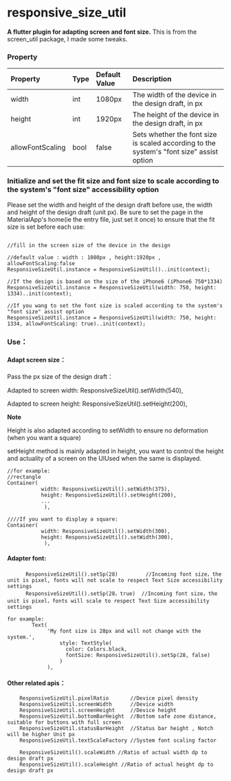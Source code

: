 # responsive_size_util

**A flutter plugin for adapting screen and font size.**
This is from the screen_util package, I made some tweaks.

### Property

| Property         | Type | Default Value | Description                                                                              |
| :--------------- | :--- | :------------ | :--------------------------------------------------------------------------------------- |
| width            | int  | 1080px        | The width of the device in the design draft, in px                                       |
| height           | int  | 1920px        | The height of the device in the design draft, in px                                      |
| allowFontScaling | bool | false         | Sets whether the font size is scaled according to the system's "font size" assist option |

### Initialize and set the fit size and font size to scale according to the system's "font size" accessibility option

Please set the width and height of the design draft before use, the width and height of the design draft (unit px).
Be sure to set the page in the MaterialApp's home(ie the entry file, just set it once) to ensure that the fit size is set before each use:

```

//fill in the screen size of the device in the design

//default value : width : 1080px , height:1920px , allowFontScaling:false
ResponsiveSizeUtil.instance = ResponsiveSizeUtil()..init(context);

//If the design is based on the size of the iPhone6 ​​(iPhone6 ​​750*1334)
ResponsiveSizeUtil.instance = ResponsiveSizeUtil(width: 750, height: 1334)..init(context);

//If you wang to set the font size is scaled according to the system's "font size" assist option
ResponsiveSizeUtil.instance = ResponsiveSizeUtil(width: 750, height: 1334, allowFontScaling: true)..init(context);

```

### Use：

#### Adapt screen size：

Pass the px size of the design draft：

Adapted to screen width: ResponsiveSizeUtil().setWidth(540),

Adapted to screen height: ResponsiveSizeUtil().setHeight(200),

**Note**

Height is also adapted according to setWidth to ensure no deformation (when you want a square)

setHeight method is mainly adapted in height, you want to control the height and actuality of a screen on the UIUsed when the same is displayed.

```
//for example:
//rectangle
Container(
           width: ResponsiveSizeUtil().setWidth(375),
           height: ResponsiveSizeUtil().setHeight(200),
           ...
            ),

////If you want to display a square:
Container(
           width: ResponsiveSizeUtil().setWidth(300),
           height: ResponsiveSizeUtil().setWidth(300),
            ),

```

#### Adapter font:

```
      ResponsiveSizeUtil().setSp(28)         //Incoming font size，the unit is pixel, fonts will not scale to respect Text Size accessibility settings
      ResponsiveSizeUtil().setSp(28，true)  //Incoming font size，the unit is pixel，fonts will scale to respect Text Size accessibility settings

for example:
        Text(
             'My font size is 28px and will not change with the system.',
                 style: TextStyle(
                   color: Colors.black,
                   fontSize: ResponsiveSizeUtil().setSp(28, false)
                 )
             ),

```

#### Other related apis：

```
    ResponsiveSizeUtil.pixelRatio       //Device pixel density
    ResponsiveSizeUtil.screenWidth      //Device width
    ResponsiveSizeUtil.screenHeight     //Device height
    ResponsiveSizeUtil.bottomBarHeight  //Bottom safe zone distance, suitable for buttons with full screen
    ResponsiveSizeUtil.statusBarHeight  //Status bar height , Notch will be higher Unit px
    ResponsiveSizeUtil.textScaleFactory //System font scaling factor

    ResponsiveSizeUtil().scaleWidth //Ratio of actual width dp to design draft px
    ResponsiveSizeUtil().scaleHeight //Ratio of actual height dp to design draft px

```
